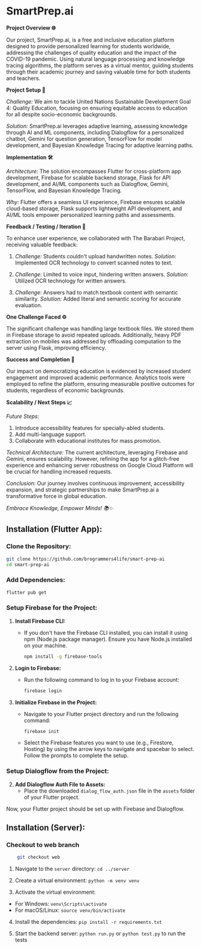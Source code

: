 # SmartPrep.ai

**Project Overview 🌐**

Our project, SmartPrep.ai, is a free and inclusive education platform designed to provide personalized learning for
students worldwide, addressing the challenges of quality education and the impact of the COVID-19 pandemic. Using
natural language processing and knowledge tracing algorithms, the platform serves as a virtual mentor, guiding students
through their academic journey and saving valuable time for both students and teachers.

**Project Setup 🚀**

_Challenge:_ We aim to tackle United Nations Sustainable Development Goal 4: Quality Education, focusing on ensuring equitable
access to education for all despite socio-economic backgrounds.

_Solution:_ SmartPrep.ai leverages adaptive learning, assessing knowledge through AI and ML components, including
Dialogflow for a personalized chatbot, Gemini for question generation, TensorFlow for model development, and Bayesian
Knowledge Tracing for adaptive learning paths.

**Implementation 🛠️**

_Architecture:_ The solution encompasses Flutter for cross-platform app development, Firebase for scalable backend
storage, Flask for API development, and AI/ML components such as Dialogflow, Gemini, TensorFlow, and Bayesian Knowledge
Tracing.

_Why:_ Flutter offers a seamless UI experience, Firebase ensures scalable cloud-based storage, Flask supports
lightweight API development, and AI/ML tools empower personalized learning paths and assessments.

**Feedback / Testing / Iteration 🔄**

To enhance user experience, we collaborated with The Barabari Project, receiving valuable feedback:

1. _Challenge:_ Students couldn't upload handwritten notes.
   _Solution:_ Implemented OCR technology to convert scanned notes to text.

2. _Challenge:_ Limited to voice input, hindering written answers.
   _Solution:_ Utilized OCR technology for written answers.

3. _Challenge:_ Answers had to match textbook content with semantic similarity.
   _Solution:_ Added literal and semantic scoring for accurate evaluation.

**One Challenge Faced ⚙️**

The significant challenge was handling large textbook files. We stored them in Firebase storage to avoid repeated
uploads. Additionally, heavy PDF extraction on mobiles was addressed by offloading computation to the server using
Flask, improving efficiency.

**Success and Completion 🌟**

Our impact on democratizing education is evidenced by increased student engagement and improved academic performance.
Analytics tools were employed to refine the platform, ensuring measurable positive outcomes for students, regardless of
economic backgrounds.

**Scalability / Next Steps 📈**

_Future Steps:_

1. Introduce accessibility features for specially-abled students.
2. Add multi-language support.
3. Collaborate with educational institutes for mass promotion.

_Technical Architecture:_ The current architecture, leveraging Firebase and Gemini, ensures scalability. However,
refining the app for a glitch-free experience and enhancing server robustness on Google Cloud Platform will be crucial
for handling increased requests.

_Conclusion:_ Our journey involves continuous improvement, accessibility expansion, and strategic partnerships to make
SmartPrep.ai a transformative force in global education.

_Embrace Knowledge, Empower Minds! 📚✨_

## Installation (Flutter App):

### Clone the Repository:

```bash
git clone https://github.com/brogrammers4life/smart-prep-ai
cd smart-prep-ai
```

### Add Dependencies:

```bash
flutter pub get
```

### Setup Firebase for the Project:

1. **Install Firebase CLI:**

   - If you don't have the Firebase CLI installed, you can install it using npm (Node.js package manager). Ensure you
     have Node.js installed on your machine.

     ```bash
     npm install -g firebase-tools
     ```

2. **Login to Firebase:**

   - Run the following command to log in to your Firebase account:

     ```bash
     firebase login
     ```

3. **Initialize Firebase in the Project:**

   - Navigate to your Flutter project directory and run the following command:

     ```bash
     firebase init
     ```

   - Select the Firebase features you want to use (e.g., Firestore, Hosting) by using the arrow keys to navigate and
     spacebar to select. Follow the prompts to complete the setup.

### Setup Dialogflow from the Project:

2. **Add Dialogflow Auth File to Assets:**
   - Place the downloaded `dialog_flow_auth.json` file in the `assets` folder of your Flutter project.

Now, your Flutter project should be set up with Firebase and Dialogflow.

## Installation (Server):

### Checkout to web branch

```bash
    git checkout web
```

1. Navigate to the `server` directory: `cd ../server`

2. Create a virtual environment: `python -m venv venv`

3. Activate the virtual environment:

- For Windows: `venv\Scripts\activate`
- For macOS/Linux: `source venv/bin/activate`

4. Install the dependencies: `pip install -r requirements.txt`

5. Start the backend server: `python run.py` or `python test.py` to run the tests
